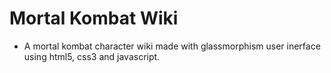 # Mortal Kombat Wiki
- A mortal kombat character wiki made with glassmorphism user inerface using html5, css3 and javascript.
